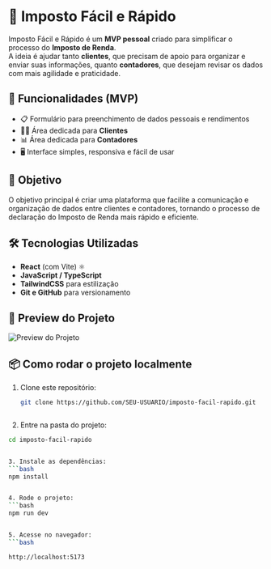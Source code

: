 # 💸 Imposto Fácil e Rápido

Imposto Fácil e Rápido é um **MVP pessoal** criado para simplificar o processo do **Imposto de Renda**.  
A ideia é ajudar tanto **clientes**, que precisam de apoio para organizar e enviar suas informações, quanto **contadores**, que desejam revisar os dados com mais agilidade e praticidade.

## 🚀 Funcionalidades (MVP)

- 📋 Formulário para preenchimento de dados pessoais e rendimentos  
- 👨‍💼 Área dedicada para **Clientes**  
- 📊 Área dedicada para **Contadores**  
- 🖥️ Interface simples, responsiva e fácil de usar  

## 🎯 Objetivo

O objetivo principal é criar uma plataforma que facilite a comunicação e organização de dados entre clientes e contadores, tornando o processo de declaração do Imposto de Renda mais rápido e eficiente.

## 🛠️ Tecnologias Utilizadas

- **React** (com Vite) ⚛️  
- **JavaScript / TypeScript**  
- **TailwindCSS** para estilização  
- **Git e GitHub** para versionamento  

## 📸 Preview do Projeto

![Preview do Projeto](./imposto-descomplicado/src/assets/design/screencapture.png)

## 📦 Como rodar o projeto localmente

1. Clone este repositório:
   ```bash
   git clone https://github.com/SEU-USUARIO/imposto-facil-rapido.git



2. Entre na pasta do projeto:
```bash
cd imposto-facil-rapido


3. Instale as dependências:
```bash
npm install


4. Rode o projeto:
```bash
npm run dev


5. Acesse no navegador:
```bash

http://localhost:5173